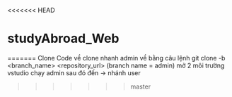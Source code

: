 <<<<<<< HEAD
# studyAbroad_Web
=======
Clone Code về 
clone nhanh admin về bằng câu lệnh git clone -b <branch_name> <repository_url> (branch name = admin)
mở 2 môi trường vstudio chạy admin sau đó đến -> nhánh user 
>>>>>>> master
